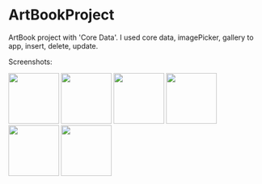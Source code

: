 # ArtBookProject
ArtBook project with 'Core Data'. I used core data, imagePicker, gallery to app, insert, delete, update.

Screenshots: 

<img src="https://user-images.githubusercontent.com/75642569/188520145-fe9d4eed-d7d6-4476-accf-ac9b9cc78fae.png" width=100> <img src="https://user-images.githubusercontent.com/75642569/188520149-435fecb8-497a-4541-bcf7-8ad190dd4446.png" width=100>
<img src="https://user-images.githubusercontent.com/75642569/188520151-a8bfe580-e336-4b86-ac99-7603608e4e47.png" width=100>
<img src="https://user-images.githubusercontent.com/75642569/188520139-d3b17f39-a8fe-497b-9c6f-45f05f71e2ac.png" width=100>
<img src="https://user-images.githubusercontent.com/75642569/188520143-5b438041-3cc6-4ff3-9970-9761c44d5ee2.png" width=100>
<img src="https://user-images.githubusercontent.com/75642569/188520504-9bd7eb9b-8fc1-44f0-8f88-c052e4515f0f.png" width=100>












